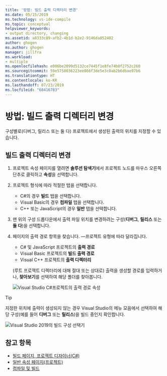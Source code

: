 ```yaml
---
title: '방법: 빌드 출력 디렉터리 변경'
ms.date: 05/15/2019
ms.technology: vs-ide-compile
ms.topic: conceptual
helpviewer_keywords:
- output directory, changing
ms.assetid: a8333c89-afb2-4b1d-b2e2-9146da852402
author: ghogen
ms.author: ghogen
manager: jillfra
ms.workload:
- multiple
ms.openlocfilehash: e006be2099d5132ce7445f1e8fe74b0f2752c260
ms.sourcegitcommit: 59e5758036223ee866f3de5e3c0ab2b6dbae97b6
ms.translationtype: HT
ms.contentlocale: ko-KR
ms.lasthandoff: 07/23/2019
ms.locfileid: "68416783"
---
```

# <a name="how-to-change-the-build-output-directory"></a>방법: 빌드 출력 디렉터리 변경

구성별로(디버그, 릴리스 또는 둘 다) 프로젝트에서 생성된 출력의 위치를 지정할 수 있습니다.

## <a name="change-the-build-output-directory"></a>빌드 출력 디렉터리 변경

1. 프로젝트 속성 페이지를 열려면 **솔루션 탐색기**에서 프로젝트 노드를 마우스 오른쪽 단추로 클릭하고 **속성**을 선택합니다.

2. 프로젝트 형식에 따라 적절한 탭을 선택합니다.

   - C#의 경우 **빌드** 탭을 선택합니다.
   - Visual Basic의 경우 **컴파일** 탭을 선택합니다.
   - C++ 또는 JavaScript의 경우 **일반** 탭을 선택합니다.

3. 맨 위의 구성 드롭다운에서 출력 파일 위치를 변경하려는 구성(**디버그**, **릴리스** 또는 **둘 다**)을 선택합니다.

4. 페이지의 출력 경로 항목을 찾습니다. &mdash;프로젝트 유형에 따라 달라집니다.

   - C# 및 JavaScript 프로젝트의 **출력 경로**
   - Visual Basic 프로젝트의 **빌드 출력 경로**
   - Visual C++ 프로젝트의 **출력 디렉터리**

   (루트 프로젝트 디렉터리에 대해 절대 또는 상대로) 출력을 생성할 경로를 입력하거나, **찾아보기**를 선택하여 해당 폴더를 찾아봅니다.

   ![Visual Studio C#프로젝트의 출력 경로 속성](media/output-path.png)

> [!TIP]
> 지정한 위치에 출력이 생성되지 않는 경우 Visual Studio의 메뉴 모음에서 선택하여 해당 구성(예를 들어 **디버그** 또는 **릴리스**)을 빌드 중인지 확인합니다.
>
> ![Visual Studio 2019의 빌드 구성 선택기](media/build-configuration-chooser.png)

## <a name="see-also"></a>참고 항목

- [빌드 페이지, 프로젝트 디자이너(C#)](../ide/reference/build-page-project-designer-csharp.md)
- [일반 속성 페이지(프로젝트)](/cpp/build/reference/general-property-page-project)
- [컴파일 및 빌드](../ide/compiling-and-building-in-visual-studio.md)
